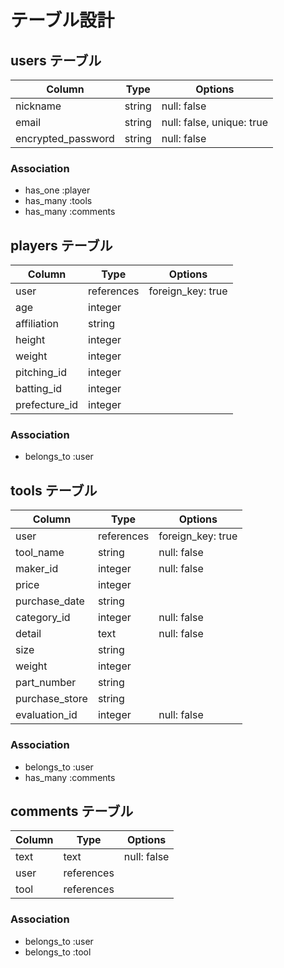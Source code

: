 # テーブル設計

## users テーブル

| Column             | Type    | Options                   |
| -------------------| ------- | ------------------------- |
| nickname           | string  | null: false               |
| email              | string  | null: false, unique: true |
| encrypted_password | string  | null: false               |

### Association

- has_one :player
- has_many :tools
- has_many :comments

## players テーブル

| Column        | Type       | Options           |
| --------------| ---------- | ----------------- |
| user          | references | foreign_key: true |
| age           |  integer   |                   |
| affiliation   |   string   |                   |
| height        |  integer   |                   |
| weight        |  integer   |                   |
| pitching_id   |  integer   |                   |
| batting_id    |  integer   |                   |
| prefecture_id |  integer   |                   |

### Association

- belongs_to :user

## tools テーブル

| Column          | Type       | Options           |
| --------------- | ---------- | ----------------- |
| user            | references | foreign_key: true |
| tool_name       |   string   | null: false       |
| maker_id        |  integer   | null: false       |
| price           |   integer  |                   |
| purchase_date   |   string   |                   |
| category_id     |   integer  | null: false       |
| detail          |    text    | null: false       |
| size            |   string   |                   |
| weight          |   integer  |                   |
| part_number     |   string   |                   |
| purchase_store  |   string   |                   |
| evaluation_id   |  integer   | null: false       |

### Association

- belongs_to :user
- has_many :comments

## comments テーブル

| Column    | Type       | Options     |
| --------- | ---------- | ----------- |
| text      |    text    | null: false |
| user      | references |             |
| tool      | references |             |

### Association

- belongs_to :user
- belongs_to :tool
